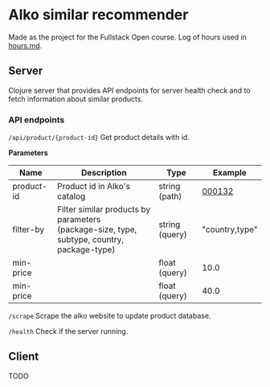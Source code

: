 # Alko similar recommender

Made as the project for the Fullstack Open course. Log of hours used in [hours.md](hours.md).

## Server
Clojure server that provides API endpoints for server health check and to fetch information about similar products.

### API endpoints
`/api/product/{product-id}` Get product details with id.

**Parameters**

| Name | Description | Type | Example |
|------|-------------|------|---------|
| product-id | Product id in Alko's catalog | string (path) | [000132](https://www.alko.fi/tuotteet/000132) |
| filter-by  | Filter similar products by parameters<br>(package-size, type, subtype, country, package-type) | string (query) | "country,type" |
| min-price  | | float (query) | 10.0 |
| min-price  | | float (query) | 40.0 |

`/scrape` Scrape the alko website to update product database.

`/health` Check if the server running.

## Client
TODO
